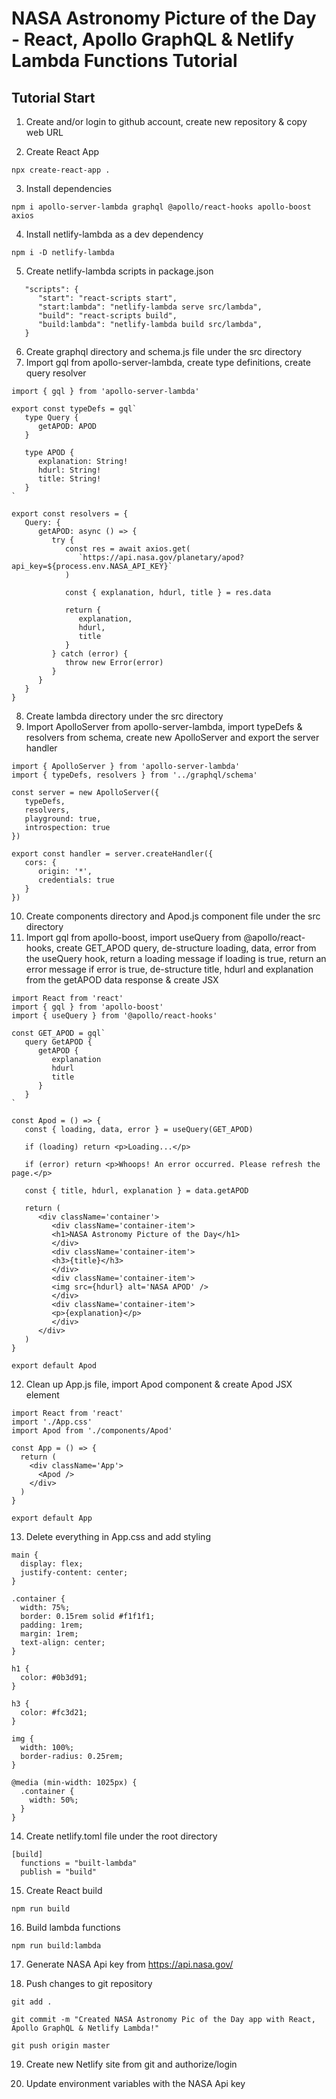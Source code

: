 # NASA Astronomy Picture of the Day - React, Apollo GraphQL & Netlify Lambda Functions Tutorial

## Tutorial Start

1. Create and/or login to github account, create new repository & copy web URL

2. Create React App

`npx create-react-app .`

3. Install dependencies

`npm i apollo-server-lambda graphql @apollo/react-hooks apollo-boost axios`

4. Install netlify-lambda as a dev dependency

`npm i -D netlify-lambda`

5. Create netlify-lambda scripts in package.json

```
   "scripts": {
      "start": "react-scripts start",
      "start:lambda": "netlify-lambda serve src/lambda",
      "build": "react-scripts build",
      "build:lambda": "netlify-lambda build src/lambda",
   }
```

6. Create graphql directory and schema.js file under the src directory
7. Import gql from apollo-server-lambda, create type definitions, create query resolver

```
import { gql } from 'apollo-server-lambda'

export const typeDefs = gql`
   type Query {
      getAPOD: APOD
   }

   type APOD {
      explanation: String!
      hdurl: String!
      title: String!
   }
`

export const resolvers = {
   Query: {
      getAPOD: async () => {
         try {
            const res = await axios.get(
               `https://api.nasa.gov/planetary/apod?api_key=${process.env.NASA_API_KEY}`
            )

            const { explanation, hdurl, title } = res.data

            return {
               explanation,
               hdurl,
               title
            }
         } catch (error) {
            throw new Error(error)
         }
      }
   }
}
```

8. Create lambda directory under the src directory
9. Import ApolloServer from apollo-server-lambda, import typeDefs & resolvers from schema, create new ApolloServer and export the server handler

```
import { ApolloServer } from 'apollo-server-lambda'
import { typeDefs, resolvers } from '../graphql/schema'

const server = new ApolloServer({
   typeDefs,
   resolvers,
   playground: true,
   introspection: true
})

export const handler = server.createHandler({
   cors: {
      origin: '*',
      credentials: true
   }
})
```

10. Create components directory and Apod.js component file under the src directory
11. Import gql from apollo-boost, import useQuery from @apollo/react-hooks, create GET_APOD query, de-structure loading, data, error from the useQuery hook, return a loading message if loading is true, return an error message if error is true, de-structure title, hdurl and explanation from the getAPOD data response & create JSX

```
import React from 'react'
import { gql } from 'apollo-boost'
import { useQuery } from '@apollo/react-hooks'

const GET_APOD = gql`
   query GetAPOD {
      getAPOD {
         explanation
         hdurl
         title
      }
   }
`

const Apod = () => {
   const { loading, data, error } = useQuery(GET_APOD)

   if (loading) return <p>Loading...</p>

   if (error) return <p>Whoops! An error occurred. Please refresh the page.</p>

   const { title, hdurl, explanation } = data.getAPOD

   return (
      <div className='container'>
         <div className='container-item'>
         <h1>NASA Astronomy Picture of the Day</h1>
         </div>
         <div className='container-item'>
         <h3>{title}</h3>
         </div>
         <div className='container-item'>
         <img src={hdurl} alt='NASA APOD' />
         </div>
         <div className='container-item'>
         <p>{explanation}</p>
         </div>
      </div>
   )
}

export default Apod
```

12. Clean up App.js file, import Apod component & create Apod JSX element

```
import React from 'react'
import './App.css'
import Apod from './components/Apod'

const App = () => {
  return (
    <div className='App'>
      <Apod />
    </div>
  )
}

export default App
```

13. Delete everything in App.css and add styling

```
main {
  display: flex;
  justify-content: center;
}

.container {
  width: 75%;
  border: 0.15rem solid #f1f1f1;
  padding: 1rem;
  margin: 1rem;
  text-align: center;
}

h1 {
  color: #0b3d91;
}

h3 {
  color: #fc3d21;
}

img {
  width: 100%;
  border-radius: 0.25rem;
}

@media (min-width: 1025px) {
  .container {
    width: 50%;
  }
}
```

14. Create netlify.toml file under the root directory

```
[build]
  functions = "built-lambda"
  publish = "build"
```

15. Create React build

`npm run build`

16. Build lambda functions

`npm run build:lambda`

17. Generate NASA Api key from https://api.nasa.gov/

18. Push changes to git repository

`git add .`

`git commit -m "Created NASA Astronomy Pic of the Day app with React, Apollo GraphQL & Netlify Lambda!"`

`git push origin master`

19. Create new Netlify site from git and authorize/login

20. Update environment variables with the NASA Api key
